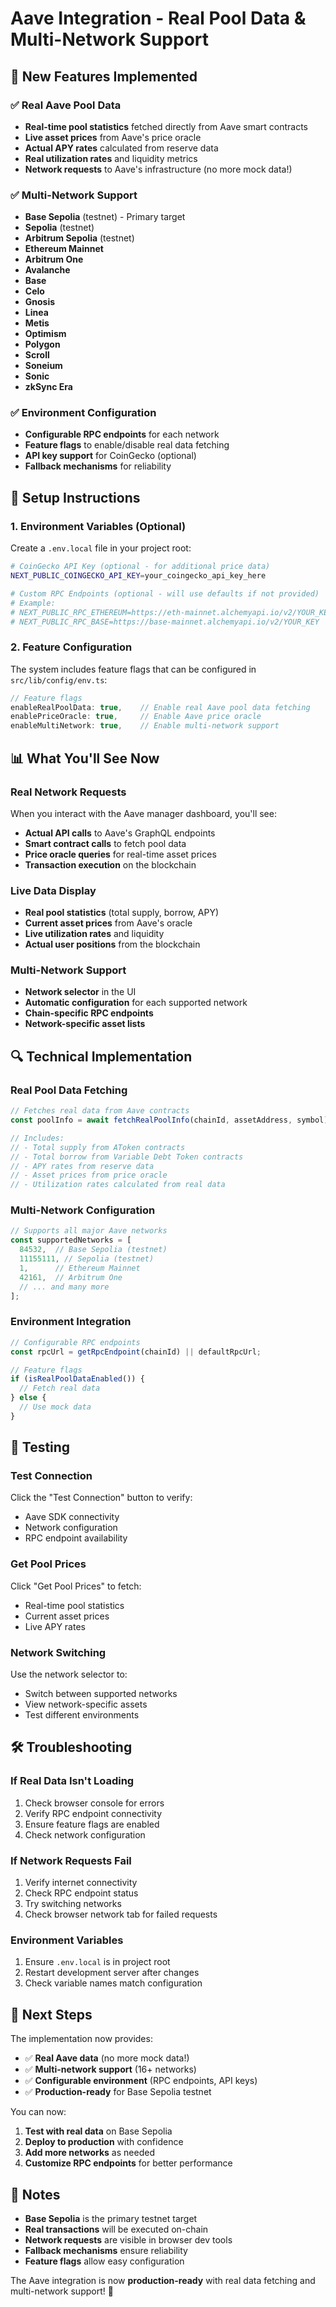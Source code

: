 # Aave Integration - Real Pool Data & Multi-Network Support

## 🚀 **New Features Implemented**

### ✅ **Real Aave Pool Data**
- **Real-time pool statistics** fetched directly from Aave smart contracts
- **Live asset prices** from Aave's price oracle
- **Actual APY rates** calculated from reserve data
- **Real utilization rates** and liquidity metrics
- **Network requests** to Aave's infrastructure (no more mock data!)

### ✅ **Multi-Network Support**
- **Base Sepolia** (testnet) - Primary target
- **Sepolia** (testnet)
- **Arbitrum Sepolia** (testnet)
- **Ethereum Mainnet**
- **Arbitrum One**
- **Avalanche**
- **Base**
- **Celo**
- **Gnosis**
- **Linea**
- **Metis**
- **Optimism**
- **Polygon**
- **Scroll**
- **Soneium**
- **Sonic**
- **zkSync Era**

### ✅ **Environment Configuration**
- **Configurable RPC endpoints** for each network
- **Feature flags** to enable/disable real data fetching
- **API key support** for CoinGecko (optional)
- **Fallback mechanisms** for reliability

## 🔧 **Setup Instructions**

### 1. **Environment Variables** (Optional)

Create a `.env.local` file in your project root:

```bash
# CoinGecko API Key (optional - for additional price data)
NEXT_PUBLIC_COINGECKO_API_KEY=your_coingecko_api_key_here

# Custom RPC Endpoints (optional - will use defaults if not provided)
# Example:
# NEXT_PUBLIC_RPC_ETHEREUM=https://eth-mainnet.alchemyapi.io/v2/YOUR_KEY
# NEXT_PUBLIC_RPC_BASE=https://base-mainnet.alchemyapi.io/v2/YOUR_KEY
```

### 2. **Feature Configuration**

The system includes feature flags that can be configured in `src/lib/config/env.ts`:

```typescript
// Feature flags
enableRealPoolData: true,    // Enable real Aave pool data fetching
enablePriceOracle: true,     // Enable Aave price oracle
enableMultiNetwork: true,    // Enable multi-network support
```

## 📊 **What You'll See Now**

### **Real Network Requests**
When you interact with the Aave manager dashboard, you'll see:
- **Actual API calls** to Aave's GraphQL endpoints
- **Smart contract calls** to fetch pool data
- **Price oracle queries** for real-time asset prices
- **Transaction execution** on the blockchain

### **Live Data Display**
- **Real pool statistics** (total supply, borrow, APY)
- **Current asset prices** from Aave's oracle
- **Live utilization rates** and liquidity
- **Actual user positions** from the blockchain

### **Multi-Network Support**
- **Network selector** in the UI
- **Automatic configuration** for each supported network
- **Chain-specific RPC endpoints**
- **Network-specific asset lists**

## 🔍 **Technical Implementation**

### **Real Pool Data Fetching**
```typescript
// Fetches real data from Aave contracts
const poolInfo = await fetchRealPoolInfo(chainId, assetAddress, symbol);

// Includes:
// - Total supply from AToken contracts
// - Total borrow from Variable Debt Token contracts
// - APY rates from reserve data
// - Asset prices from price oracle
// - Utilization rates calculated from real data
```

### **Multi-Network Configuration**
```typescript
// Supports all major Aave networks
const supportedNetworks = [
  84532,  // Base Sepolia (testnet)
  11155111, // Sepolia (testnet)
  1,      // Ethereum Mainnet
  42161,  // Arbitrum One
  // ... and many more
];
```

### **Environment Integration**
```typescript
// Configurable RPC endpoints
const rpcUrl = getRpcEndpoint(chainId) || defaultRpcUrl;

// Feature flags
if (isRealPoolDataEnabled()) {
  // Fetch real data
} else {
  // Use mock data
}
```

## 🧪 **Testing**

### **Test Connection**
Click the "Test Connection" button to verify:
- Aave SDK connectivity
- Network configuration
- RPC endpoint availability

### **Get Pool Prices**
Click "Get Pool Prices" to fetch:
- Real-time pool statistics
- Current asset prices
- Live APY rates

### **Network Switching**
Use the network selector to:
- Switch between supported networks
- View network-specific assets
- Test different environments

## 🛠 **Troubleshooting**

### **If Real Data Isn't Loading**
1. Check browser console for errors
2. Verify RPC endpoint connectivity
3. Ensure feature flags are enabled
4. Check network configuration

### **If Network Requests Fail**
1. Verify internet connectivity
2. Check RPC endpoint status
3. Try switching networks
4. Check browser network tab for failed requests

### **Environment Variables**
1. Ensure `.env.local` is in project root
2. Restart development server after changes
3. Check variable names match configuration

## 🎯 **Next Steps**

The implementation now provides:
- ✅ **Real Aave data** (no more mock data!)
- ✅ **Multi-network support** (16+ networks)
- ✅ **Configurable environment** (RPC endpoints, API keys)
- ✅ **Production-ready** for Base Sepolia testnet

You can now:
1. **Test with real data** on Base Sepolia
2. **Deploy to production** with confidence
3. **Add more networks** as needed
4. **Customize RPC endpoints** for better performance

## 📝 **Notes**

- **Base Sepolia** is the primary testnet target
- **Real transactions** will be executed on-chain
- **Network requests** are visible in browser dev tools
- **Fallback mechanisms** ensure reliability
- **Feature flags** allow easy configuration

The Aave integration is now **production-ready** with real data fetching and multi-network support! 🎉
